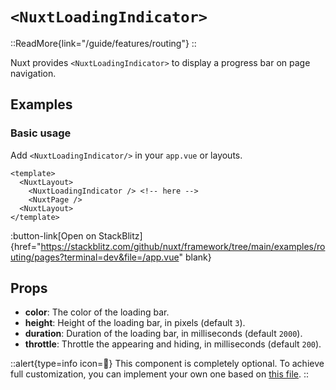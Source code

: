 # `<NuxtLoadingIndicator>`

::ReadMore{link="/guide/features/routing"}
::

Nuxt provides `<NuxtLoadingIndicator>` to display a progress bar on page navigation.

## Examples

### Basic usage

Add `<NuxtLoadingIndicator/>` in your `app.vue` or layouts.

```vue [app.vue]
<template>
  <NuxtLayout>
    <NuxtLoadingIndicator /> <!-- here -->
    <NuxtPage />
  <NuxtLayout>
</template>
```

:button-link[Open on StackBlitz]{href="https://stackblitz.com/github/nuxt/framework/tree/main/examples/routing/pages?terminal=dev&file=/app.vue" blank}

## Props

- **color**: The color of the loading bar.
- **height**: Height of the loading bar, in pixels (default `3`).
- **duration**: Duration of the loading bar, in milliseconds (default `2000`).
- **throttle**: Throttle the appearing and hiding, in milliseconds (default `200`).

::alert{type=info icon=🔎}
This component is completely optional. To achieve full customization, you can implement your own one based on [this file](https://github.com/nuxt/framework/blob/main/packages/nuxt/src/app/components/nuxt-loading-bar.ts).
::
